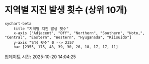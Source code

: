# 지역별 지진 발생 횟수 (상위 10개)

```mermaid
xychart-beta
    title "지역별 지진 발생 횟수"
    x-axis ["Adjacent", "Off", "Northern", "Southern", "Noto,", "Central", "Eastern", "Western", "Hyuganada", "Kiisuido"]
    y-axis "발생 횟수" 0 --> 2357
    bar [2355, 175, 48, 39, 30, 26, 18, 17, 17, 11]
```

업데이트 시간: 2025-10-20 14:04:25
